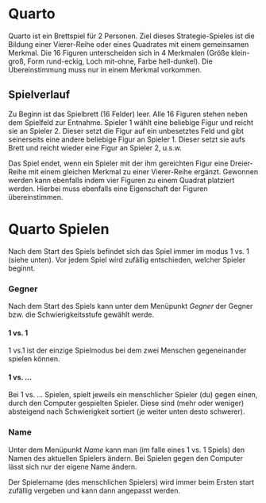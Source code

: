 # Quarto

Quarto ist ein Brettspiel für 2 Personen.
Ziel dieses Strategie-Spieles ist die Bildung einer Vierer-Reihe oder eines Quadrates mit einem gemeinsamen Merkmal.
Die 16 Figuren unterscheiden sich in 4 Merkmalen (Größe klein-groß, Form rund-eckig, Loch mit-ohne, Farbe hell-dunkel). Die Übereinstimmung muss nur in einem Merkmal vorkommen.

## Spielverlauf
Zu Beginn ist das Spielbrett (16 Felder) leer. Alle 16 Figuren stehen neben dem Spielfeld zur Entnahme.
Spieler 1 wählt eine beliebige Figur und reicht sie an Spieler 2. Dieser setzt die Figur auf ein unbesetztes Feld und gibt seinerseits eine andere beliebige Figur an Spieler 1. Dieser setzt sie aufs Brett und reicht wieder eine Figur an Spieler 2, u.s.w.

Das Spiel endet, wenn ein Spieler mit der ihm gereichten Figur eine Dreier-Reihe mit einem gleichen Merkmal zu einer Vierer-Reihe ergänzt. Gewonnen werden kann ebenfalls indem vier Figuren zu einem Quadrat platziert werden. Hierbei muss ebenfalls eine Eigenschaft der Figuren übereinstimmen.

# Quarto Spielen
Nach dem Start des Spiels befindet sich das Spiel immer im modus 1 vs. 1 (siehe unten). Vor jedem Spiel wird zufällig entschieden, welcher Spieler beginnt.

### Gegner
Nach dem Start des Spiels kann unter dem Menüpunkt *Gegner* der Gegner bzw. die Schwierigkeitsstufe gewählt werde.

#### 1 vs. 1
1 vs.1 ist der einzige Spielmodus bei dem zwei Menschen gegeneinander spielen können.

#### 1 vs. ...
Bei 1 vs. ... Spielen, spielt jeweils ein menschlicher Spieler (du) gegen einen, durch den Computer gespielten Spieler. Diese sind (mehr oder weniger) absteigend nach Schwierigkeit sortiert (je weiter unten desto schwerer).

### Name
Unter dem Menüpunkt *Name* kann man (im falle eines 1 vs. 1 Spiels) den Namen des aktuellen Spielers ändern. Bei Spielen gegen den Computer lässt sich nur der eigene Name ändern.

Der Spielername (des menschlichen Spielers) wird immer beim Ersten start zufällig vergeben und kann dann angepasst werden.
